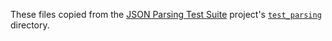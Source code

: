 These files copied from the [JSON Parsing Test Suite](https://github.com/nst/JSONTestSuite) project's [`test_parsing`](https://github.com/nst/JSONTestSuite/tree/master/test_parsing) directory.
